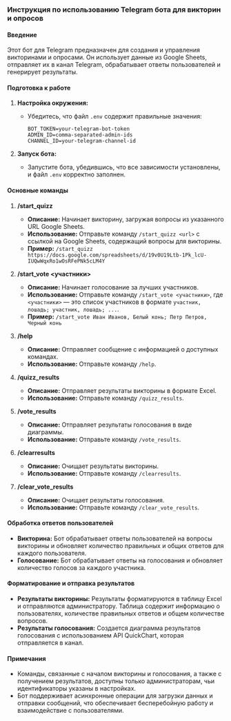 ### Инструкция по использованию Telegram бота для викторин и опросов

#### Введение

Этот бот для Telegram предназначен для создания и управления викторинами и опросами. Он использует данные из Google
Sheets, отправляет их в канал Telegram, обрабатывает ответы пользователей и генерирует результаты.

#### Подготовка к работе

1. **Настройка окружения:**
    - Убедитесь, что файл `.env` содержит правильные значения:
      ```
      BOT_TOKEN=your-telegram-bot-token
      ADMIN_ID=comma-separated-admin-ids
      CHANNEL_ID=your-telegram-channel-id
      ```

2. **Запуск бота:**
    - Запустите бота, убедившись, что все зависимости установлены, и файл `.env` корректно заполнен.

#### Основные команды

1. **/start_quizz <url>**
    - **Описание:** Начинает викторину, загружая вопросы из указанного URL Google Sheets.
    - **Использование:** Отправьте команду `/start_quizz <url>` с ссылкой на Google Sheets, содержащий вопросы для
      викторины.
    - **Пример:** `/start_quizz https://docs.google.com/spreadsheets/d/19v0U19Ltb-1Pk_lcU-IUQwWqxRo1wOsRFePNk5cLM4Y`

2. **/start_vote <участники>**
    - **Описание:** Начинает голосование за лучших участников.
    - **Использование:** Отправьте команду `/start_vote <участники>`, где `<участники>` — это список участников в
      формате `участник, лошадь; участник, лошадь; ...`.
    - **Пример:** `/start_vote Иван Иванов, Белый конь; Петр Петров, Черный конь`

3. **/help**
    - **Описание:** Отправляет сообщение с информацией о доступных командах.
    - **Использование:** Отправьте команду `/help`.

4. **/quizz_results**
    - **Описание:** Отправляет результаты викторины в формате Excel.
    - **Использование:** Отправьте команду `/quizz_results`.

5. **/vote_results**
    - **Описание:** Отправляет результаты голосования в виде диаграммы.
    - **Использование:** Отправьте команду `/vote_results`.

6. **/clearresults**
    - **Описание:** Очищает результаты викторины.
    - **Использование:** Отправьте команду `/clearresults`.
7. **/clear_vote_results**
    - **Описание:** Очищает результаты голосования.
    - **Использование:** Отправьте команду `/clear_vote_results`.

#### Обработка ответов пользователей

- **Викторина:** Бот обрабатывает ответы пользователей на вопросы викторины и обновляет количество правильных и общих
  ответов для каждого пользователя.
- **Голосование:** Бот обрабатывает ответы на голосования и обновляет количество голосов за каждого участника.

#### Форматирование и отправка результатов

- **Результаты викторины:** Результаты форматируются в таблицу Excel и отправляются администратору. Таблица содержит
  информацию о пользователях, количестве правильных ответов и общем количестве вопросов.
- **Результаты голосования:** Создается диаграмма результатов голосования с использованием API QuickChart, которая
  отправляется в канал.

#### Примечания

- Команды, связанные с началом викторины и голосования, а также с получением результатов, доступны только
  администраторам, чьи идентификаторы указаны в настройках.
- Бот поддерживает асинхронные операции для загрузки данных и отправки сообщений, что обеспечивает бесперебойную работу
  и взаимодействие с пользователями.

